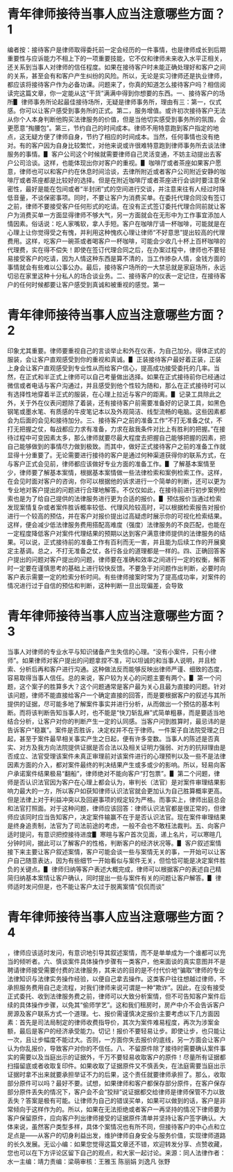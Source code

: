 # 青年律师接待当事人应当注意哪些方面？1

编者按：接待客户是律师取得委托前一定会经历的一件事情，也是律师成长到后期重要性与应诉能力不相上下的一项重要技能，它不仅和律师未来收入水平正相关，还关系到当事人对律师的信任程度。如果在接待客户时未能正确处理好和客户之间的关系，甚至会有和客户产生纠纷的风险。所以，无论是实习律师还是执业律师，都应该将接待客户作为必备功课。问题来了，你真的知道怎么接待客户吗？相信阅读完这篇文章，你一定能从这“干货”满满中得到你想要的东西。一、接待客户的场所▋ 律师事务所论起最佳接待场所，无疑是律师事务所，理由有三：第一，仪式感。你可以让客户感受到事务所的正式。第二，服务增值。或许初次接待客户无法从你个人本身判断他购买法律服务的价值，但是当他切实感受到事务所的氛围，会更愿意“掏腰包”。第三，节约自己的时间成本。律师不用特意跑到客户指定的地点，这无疑方便了律师自身，节约了相应的时间成本。当然，任何事情也没有绝对。有的客户因为自身比较繁忙，对他来说或许很难特意跑到律师事务所去谈法律服务的事情。▋ 客户公司这个时候就需要律师自己灵活变通，不妨主动提出去客户公司洽谈。这样，也能体现出你对客户的重视。▋ 咖啡厅或者茶座如果客户愿意，律师也可以和客户约在休息时间洽谈，去律所附近或者客户公司附近安静的咖啡厅或者茶座都是比较好的选择。但是在附近咖啡厅或者茶座进行会谈时要注意保密性，最好是能在包间或者“半封闭”式的空间进行交谈，并注意来往有人经过时降低音量，不谈保密事项。同时，不要让客户为消费买单。在委托代理合同没有签订之前，律师不要接受客户任何形式的吃请。在没有正式签订委托代理合同前就让客户为消费买单一方面显得律师不够大气，另一方面就会在无形中为工作事宜添加人情因素。俗话说：吃人家嘴软，拿人手短。客户在咖啡厅请一杯咖啡，可能就是在心理上让你觉得受之有愧，并利用这种愧疚心理让律师“不好意思”提出较高的代理费用。这样，吃客户一碗茶或者喝客户一杯咖啡，可能会少收几十杯上百杯咖啡的代理费，实在得不偿失！即使在签订代理合同之后，在办案过程中，律师也不要轻易接受客户的吃请，因为人情这种东西是算不清的，当工作掺杂人情，金钱方面的事情就会有些难以公事公办。最后，接待客户场所的一大禁忌就是家庭场所，永远切忌在家里这种十分私人的场合谈业务。二、接待客户的仪表一定记住，在接待客户的任何时候都要让客户感受到真诚和被重视的感觉。第一

# 青年律师接待当事人应当注意哪些方面？2

印象尤其重要。律师要重视自己的言谈举止和外在仪表，为自己加分。得体正式的服装，会让客户直观感受到你的重视和真诚。▋ 正装接待客户最好着正装，正装上身会让客户直观感受到专业性从而给客户信心，提高成功接受委托的几率。当然，在正式和半正式上律师可以自己考量做出选择。如果在正式接待前你已经通过微信或者电话与客户沟通过，并且感受到他个性较为随和，那么在正式接待时可以有选择性地穿着半正式的服装，在心理上拉近与客户的距离。▋ 记录工具除此之外，关于外在仪表问题除了着装，还有接待客户前需要准备好的记录工具，如黑色钢笔或墨水笔、有质感的牛皮笔记本以及外观简洁、线型流畅的电脑。这些因素都会为后面的会见和接待加分。三、接待客户之前的准备工作“不打无准备之仗，不打无把握之仗，每战都应力求有准备，力求在敌我条件对比上有胜利的把握。”在接待过程中可变因素太多，那么律师就要尽最大程度去把握自己能够把握的因素，把自己能够做到的事情尽力做到极致。而其中，做好正式接待客户之前的准备工作就显得十分重要了。无论需要进行接待的客户是通过何种渠道获得你的联系方式，在与客户正式会见前，律师都应该做好专业方面的准备工作。▋ 了解基本案情至少，律师要了解基本案情，根据基本案情做一些法律检索和案例检索工作。这样，在会见时面对客户的咨询，你可以根据他的诉求进行一个简单的判断，还可以更为专业地对客户提出的问题进行合理地解答。不仅仅如此，在接待前进行初步案例检索也是为了给自己提供的法律服务进行更为合适的报价。▋ 预估报价当通过检索发现案情复杂或者案件胜诉概率较低、代理风险较高时，可以根据检索报告对报价进行一个较高的预估，并在客户对报价提出过高疑虑时展示你的可视化检索结果。这样，便会减少低法律服务费用搭配高难度（强度）法律服务的不良匹配，也能在一定程度降低客户对案件代理结果的预期以达到客户满意律师提供的法律服务的结果。可以说，正式接待前的准备工作有百利而无一害，并且能为后续工作的开展奠定主基调。总之，不打无准备之仗，各行各业的道理都是一样的。四、正确回答客户提出的问题对客户提出的问题，律师要在准确和效率之间进行一定的权衡，解答时一定要在谨慎思考的基础上进行较快反馈。不要急于对问题作出判断，必要时向客户表示需要一定的检索分析时间。有些律师接案时常为了提高成功率，对案件的情况进行过于自信的预估和判断，这种判断一旦出现偏差，会导致

# 青年律师接待当事人应当注意哪些方面？3

当事人对律师的专业水平与知识储备产生失信的心理。“没有小案件，只有小律师”。如果律师对客户提出的问题拿捏不准，可以坦诚的和当事人说明，并且检索、分析后再和客户进行沟通。这种做法反而能够反映出律师严谨、细致的态度，容易取得当事人信任。总的来说，客户较为关心的问题主要有两个。▋ 第一个问题，这个案子的胜算多大？这个问题通常是客户最为关心且最为直接的问题。针对该问题，律师不能直接给客户一个确定直接的回答，而是要根据客户的叙述与其所提供的证据，尽可能多地了解案件事实并进行分析，从而做出一个预估的基本判断。而将该判断告知当事人时，也不能是“快刀斩乱麻”式简单粗暴，而是要适当地结合分析，让客户对你的判断产生一定的认同感。当客户问到胜算时，最忌讳的是告诉客户“稳赢”。案件是否胜诉，决定权并不在于律师。一件案子自法院受理之日起，甚至于案件最早相关事实产生之日起，便有许多变数。当事人的陈述是否真实、对方及我方向法院提供证据是否合法以及相关证明力强弱、对方的抗辩理由是否成立、法官受理该案件未真正审理前对该案件进行的心理预判以及一些不是法律因素方面的介入，都对案件最终的判决结果产生或多或少的影响。所以，轻易向客户承诺案件结果极易“翻船”，律师绝对不能向客户“打包票”。▋ 第二个问题，律师是否认识法官因为客户在心理上都会认为，审判长（法官）是对案件审理结果影响力最大的一方，所以客户如获知律师认识法官就会更加认为自己胜算概率更高。但是法律上对于利益冲突以及回避事项的规定较为严格。而事实上，律师出庭总会和法官打照面。对于这种问题，律师应该回答：律师认识法官都是很正常的，但律师应该同时应当告知客户，决定案件输赢不在于是否认识法官。现在案件审理结果是终身追责制，法官为了司法前途的考虑，一般不会也不敢枉法裁判。五、向客户适时提问，有意识把控接待进度▋ 寒暄与客户首次见面，递上名片，可以寒暄几分钟时间，据此可以了解客户的性格，判断客户的经济状况等。▋ 客户叙述案情 接下来主要让客户叙述案情，客户可能会谈一些与案情无关的事，一开始可以让客户自己随意表达，因为有些细节一开始看似与案件无关，但恰恰可能是决定案件胜负的关键点。▋ 律师归纳等客户表述大概完成，律师可以根据客户的表述自己精简归纳基本案情让客户确认，同时提出一些与案件有关的问题让客户解答。▋ 律师适时发问但是，也不能让客户太过于脱离案情“侃侃而谈”

# 青年律师接待当事人应当注意哪些方面？4

，律师应该适时发问，有意识地引导其叙述案情，而不是单单成为一个谁都可以充当的倾听者。六、慎谈案件具体操作步骤有一类客户，他来面谈的真实意图并不是聘请律师接受需要付费的法律服务，其来访的目的是不付代价地“骗取”律师的专业法律知识与法律实务操作经验，以便自己拿去操作。这类客户往往想越过律师，不承担服务费用自己走流程，对我们律师来说可谓是一种“欺诈”。因此，在没有接受正式委托、收到法律服务费之前，律师可以大致分析案情，但不可告知客户案件后续的具体操作步骤，以免其“偷师学艺”。这和我们租房时，房产中介不会告诉客户房源及客户联系方式一个道理。七、报价需谨慎决定报价主要考虑以下几方面因素：首先是司法局制定的律师收费指导价，其次为案件难易程度，再次为涉案金额，最后是客户的经济承受能力。切记！报价不要轻易让步。即使让步，也只能让一次，且让步幅度不能过大。否则，一方面你失去报价的底线，另一方面会让客户认为你乱报价，导致客户对你的不信任。八、不留原件除了接待时需要确认案件事实的需要以及当庭出示的证据外，千万不要轻易收取客户的原件！尽量所有证据都扫描留底或者收取复印件。如果收取了证据原件又不慎丢失，在法庭需要当庭出示证据时拿不出来就要承担举证不力的后果，这个责任就要律师承担了。那么，收取部分原件可以吗？最好不要。试想，如果律师和客户都保存部分原件，在客户保存部分原件丢失的情况下，客户会不会“狡辩”说证据都交给律师是律师保管不力以致丢失？答案是极有可能。让律师为自己的错误买单，如果可以做到的话，客户是非常倾向于这样作为的。所以，如果在无法拒绝或者客户一再坚持的情况下律师要为客户保留原件，应向客户列出律师接受的证据原件清单并坚持让客户签字确认。大体来说，虽然客户类型多样，具体个案情况也有所不同，但接待客户的中心点和立足点是——从客户的切身利益出发，维护律师自身安全与服务价值，实现律师道路的长久发展。无讼小编：如果您觉得这篇文章还不错，欢迎转发分享、点赞收藏，您也可以在下方评论区留下自己的观点，和大家一起讨论。来源：同人法律作者：水一主编：靖力责编：梁萌审核：王雅玉 陈丽娟 刘逸凡 张野

